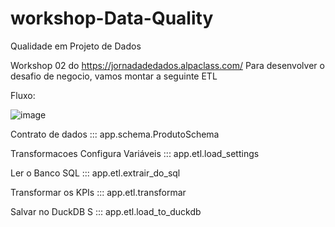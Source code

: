 # workshop-Data-Quality
Qualidade em Projeto de Dados

Workshop 02 do https://jornadadedados.alpaclass.com/ Para desenvolver o desafio de negocio, vamos montar a seguinte ETL

Fluxo:

![image](https://github.com/user-attachments/assets/de2a655f-7838-451e-8f39-bf2447e255ad)





Contrato de dados
::: app.schema.ProdutoSchema

Transformacoes
Configura Variáveis
::: app.etl.load_settings

Ler o Banco SQL
::: app.etl.extrair_do_sql

Transformar os KPIs
::: app.etl.transformar

Salvar no DuckDB
S ::: app.etl.load_to_duckdb
